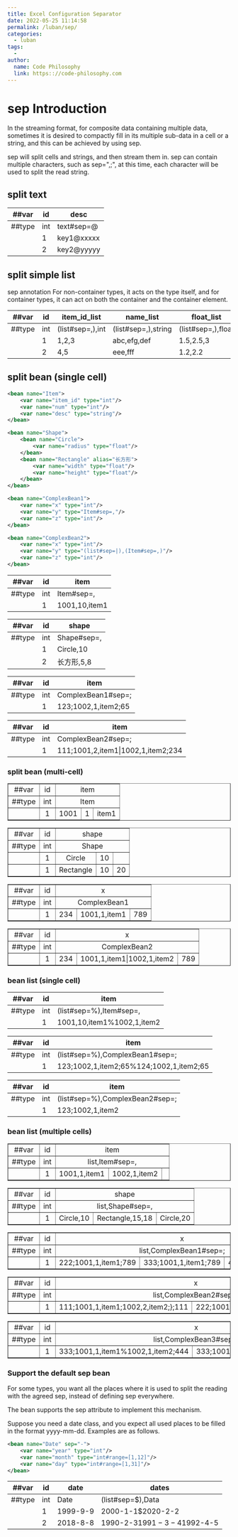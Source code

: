 ```yaml
---
title: Excel Configuration Separator
date: 2022-05-25 11:14:58
permalink: /luban/sep/
categories:
  - luban
tags:
  - 
author: 
  name: Code Philosophy
  link: https:://code-philosophy.com
---
```

# sep Introduction

In the streaming format, for composite data containing multiple data, sometimes it is desired to compactly fill in its multiple sub-data in a cell or a string, and this can be achieved by using sep.

sep will split cells and strings, and then stream them in. sep can contain multiple characters, such as sep=",;", at this time, each character will be used to split the read string.

## split text

|##var|id|desc|
|-|-|-|
|##type|int|text#sep=@|
||1|key1@xxxxx|
||2|key2@yyyyy|

## split simple list

sep annotation For non-container types, it acts on the type itself, and for container types, it can act on both the container and the container element.

|##var|id|item_id_list|name_list|float_list|
|-|-|-|-|-|
|##type|int|(list#sep=,),int|(list#sep=,),string|(list#sep=,),float|
||1|1,2,3|abc,efg,def|1.5,2.5,3|
||2|4,5|eee,fff|1.2,2.2|

## split bean (single cell)

```xml
<bean name="Item">
    <var name="item_id" type="int"/>
    <var name="num" type="int"/>
    <var name="desc" type="string"/>
</bean>

<bean name="Shape">
    <bean name="Circle">
        <var name="radius" type="float"/>
    </bean>
    <bean name="Rectangle" alias="长方形">
        <var name="width" type="float"/>
        <var name="height" type="float"/>
    </bean>
</bean>

<bean name="ComplexBean1">
    <var name="x" type="int"/>
    <var name="y" type="Item#sep=,"/>
    <var name="z" type="int"/>
</bean>

<bean name="ComplexBean2">
    <var name="x" type="int"/>
    <var name="y" type="(list#sep=|),(Item#sep=,)"/>
    <var name="z" type="int"/>
</bean>

```

|##var|id|item|
|-|-|-|
|##type|int|Item#sep=,|
||1|1001,10,item1|

|##var|id|shape|
|-|-|-|
|##type|int|Shape#sep=,|
||1|Circle,10|
||2|长方形,5,8|

|##var|id|item|
|-|-|-|
|##type|int|ComplexBean1#sep=;|
||1|123;1002,1,item2;65|

|##var|id|item|
|-|-|-|
|##type|int|ComplexBean2#sep=;|
||1|111;1001,2,item1\|1002,1,item2;234|

### split bean (multi-cell)

<table border="1">
<tr align="center"><td>##var</td><td>id</td><td colspan="3">item</td> </tr>
<tr align="center"><td>##type</td><td>int</td><td colspan="3">Item</td></tr>
<tr align="center"><td/><td>1</td><td>1001</td><td>1</td><td>item1</td></tr>
</table>

<table border="1">
<tr align="center"><td>##var</td><td>id</td><td colspan="3">shape</td> </tr>
<tr align="center"><td>##type</td><td>int</td><td colspan="3">Shape</td></tr>
<tr align="center"><td/><td>1</td><td>Circle</td><td>10</td><td></td></tr>
<tr align="center"><td/><td>1</td><td>Rectangle</td><td>10</td><td>20</td></tr>
</table>

<table border="1">
<tr align="center"><td>##var</td><td>id</td><td colspan="3">x</td> </tr>
<tr align="center"><td>##type</td><td>int</td><td colspan="3">ComplexBean1</td></tr>
<tr align="center"><td/><td>1</td><td>234</td><td>1001,1,item1</td><td>789</td></tr>
</table>

<table border="1">
<tr align="center"><td>##var</td><td>id</td><td colspan="3">x</td> </tr>
<tr align="center"><td>##type</td><td>int</td><td colspan="3">ComplexBean2</td></tr>
<tr align="center"><td/><td>1</td><td>234</td><td>1001,1,item1|1002,1,item2</td><td>789</td></tr>
</table>

### bean list (single cell)

|##var|id|item|
|-|-|-|
|##type|int|(list#sep=%),Item#sep=,|
||1|1001,10,item1%1002,1,item2|

|##var|id|item|
|-|-|-|
|##type|int|(list#sep=%),ComplexBean1#sep=;|
||1|123;1002,1,item2;65%124;1002,1,item2;65|

|##var|id|item|
|-|-|-|
|##type|int|(list#sep=%),ComplexBean2#sep=;|
||1|123;1002,1,item2|1003,2,item3;65%124;1002,1,item2|1004,4,item4;65|

### bean list (multiple cells)

<table border="1">
<tr align="center"><td>##var</td><td>id</td><td colspan="3">item</td> </tr>
<tr align="center"><td>##type</td><td>int</td><td colspan="3">list,Item#sep=,</td></tr>
<tr align="center"><td/><td>1</td><td>1001,1,item1</td><td>1002,1,item2</td><td></td></tr>
</table>

<table border="1">
<tr align="center"><td>##var</td><td>id</td><td colspan="3">shape</td> </tr>
<tr align="center"><td>##type</td><td>int</td><td colspan="3">list,Shape#sep=,</td></tr>
<tr align="center"><td/><td>1</td><td>Circle,10</td><td>Rectangle,15,18</td><td>Circle,20</td></tr>
</table>

<table border="1">
<tr align="center"><td>##var</td><td>id</td><td colspan="3">x</td> </tr>
<tr align="center"><td>##type</td><td>int</td><td colspan="3">list,ComplexBean1#sep=;</td></tr>
<tr align="center"><td/><td>1</td><td>222;1001,1,item1;789</td><td>333;1001,1,item1;789</td><td>444;1001,1,item1;789</td></tr>
</table>

<table border="1">
<tr align="center"><td>##var</td><td>id</td><td colspan="3">x</td> </tr>
<tr align="center"><td>##type</td><td>int</td><td colspan="3">list,ComplexBean2#sep=;</td></tr>
<tr align="center"><td/><td>1</td><td>111;1001,1,item1;1002,2,item2;};111</td><td>222;1001,1,item1;1002,2,item2;};111</td><td></td></tr>
</table>

<table border="1">
<tr align="center"><td>##var</td><td>id</td><td colspan="3">x</td> </tr>
<tr align="center"><td>##type</td><td>int</td><td colspan="3">list,ComplexBean3#sep=;</td></tr>
<tr align="center"><td/><td>1</td><td>333;1001,1,item1%1002,1,item2;444</td><td>333;1001,1,item1%1002,1,item2;444</td><td></td></tr>
</table>

### Support the default sep bean

For some types, you want all the places where it is used to split the reading with the agreed sep, instead of defining sep everywhere.

The bean supports the sep attribute to implement this mechanism.

Suppose you need a date class, and you expect all used places to be filled in the format yyyy-mm-dd. Examples are as follows.

```xml
<bean name="Date" sep="-">
    <var name="year" type="int"/>
    <var name="month" type="int#range=[1,12]"/>
    <var name="day" type="int#range=[1,31]"/>
</bean>
```

|##var|id|date|dates|
|-|-|-|-|
|##type|int|Date|(list#sep=$),Data|
||1|1999-9-9|2000-1-1$2020-2-2|
||2|2018-8-8|1990-2-3$1991-3-4$1992-4-5|
